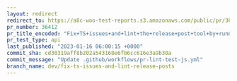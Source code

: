 ```yaml
---
layout: redirect
redirect_to: https://a8c-woo-test-reports.s3.amazonaws.com/public/pr/36412/api/index.html
pr_number: 36412
pr_title_encoded: "Fix+TS+issues+and+lint+the+release+post+tool+by+running+%60tsc%60"
pr_test_type: api
last_published: "2023-01-16 06:00:15 +0000"
commit_sha: cd30319aff8b202a543160e6fb6cc616e3a9b30a
commit_message: "Update .github/workflows/pr-lint-test-js.yml"
branch_name: dev/fix-ts-issues-and-lint-release-posts
---
```

